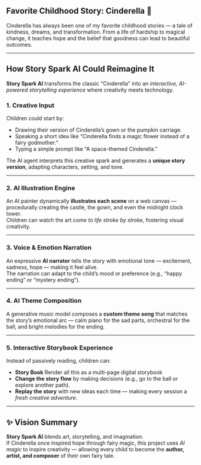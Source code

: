
## Favorite Childhood Story: Cinderella 👑

Cinderella has always been one of my favorite childhood stories — a tale of kindness, dreams, and transformation. From a life of hardship to magical change, it teaches hope and the belief that goodness can lead to beautiful outcomes.

---

## How Story Spark AI Could Reimagine It

**Story Spark AI** transforms the classic "Cinderella" into an *interactive, AI-powered storytelling experience* where creativity meets technology.

### 1. Creative Input
Children could start by:
- Drawing their version of Cinderella’s gown or the pumpkin carriage.
- Speaking a short idea like “Cinderella finds a magic flower instead of a fairy godmother.”
- Typing a simple prompt like “A space-themed Cinderella.”

The AI agent interprets this creative spark and generates a **unique story version**, adapting characters, setting, and tone.

---

### 2. AI Illustration Engine
An AI painter dynamically **illustrates each scene** on a web canvas — procedurally creating the castle, the gown, and even the midnight clock tower.  
Children can watch the art *come to life stroke by stroke*, fostering visual creativity.

---

### 3. Voice & Emotion Narration
An expressive **AI narrator** tells the story with emotional tone — excitement, sadness, hope — making it feel alive.  
The narration can adapt to the child’s mood or preference (e.g., “happy ending” or “mystery ending”).

---

### 4. AI Theme Composition
A generative music model composes a **custom theme song** that matches the story’s emotional arc — calm piano for the sad parts, orchestral for the ball, and bright melodies for the ending.

---

### 5. Interactive Storybook Experience
Instead of passively reading, children can:
- **Story Book** Render all this as a multi-page digital storybook
- **Change the story flow** by making decisions (e.g., go to the ball or explore another path).
- **Replay the story** with new ideas each time — making every session a *fresh creative adventure*.

---

## ✨ Vision Summary
**Story Spark AI** blends art, storytelling, and imagination.  
If Cinderella once inspired hope through fairy magic, this project uses *AI magic* to inspire creativity — allowing every child to become the **author, artist, and composer** of their own fairy tale.
